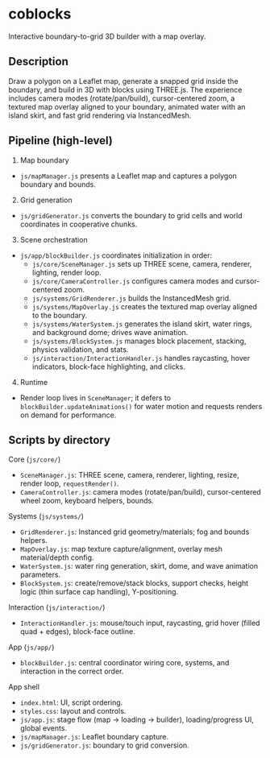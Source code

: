 coblocks
========

Interactive boundary-to-grid 3D builder with a map overlay.

Description
-----------
Draw a polygon on a Leaflet map, generate a snapped grid inside the boundary, and build in 3D with blocks using THREE.js. The experience includes camera modes (rotate/pan/build), cursor-centered zoom, a textured map overlay aligned to your boundary, animated water with an island skirt, and fast grid rendering via InstancedMesh.

Pipeline (high-level)
---------------------
1) Map boundary
- `js/mapManager.js` presents a Leaflet map and captures a polygon boundary and bounds.

2) Grid generation
- `js/gridGenerator.js` converts the boundary to grid cells and world coordinates in cooperative chunks.

3) Scene orchestration
- `js/app/blockBuilder.js` coordinates initialization in order:
  - `js/core/SceneManager.js` sets up THREE scene, camera, renderer, lighting, render loop.
  - `js/core/CameraController.js` configures camera modes and cursor-centered zoom.
  - `js/systems/GridRenderer.js` builds the InstancedMesh grid.
  - `js/systems/MapOverlay.js` creates the textured map overlay aligned to the boundary.
  - `js/systems/WaterSystem.js` generates the island skirt, water rings, and background dome; drives wave animation.
  - `js/systems/BlockSystem.js` manages block placement, stacking, physics validation, and stats.
  - `js/interaction/InteractionHandler.js` handles raycasting, hover indicators, block-face highlighting, and clicks.

4) Runtime
- Render loop lives in `SceneManager`; it defers to `blockBuilder.updateAnimations()` for water motion and requests renders on demand for performance.

Scripts by directory
--------------------
Core (`js/core/`)
- `SceneManager.js`: THREE scene, camera, renderer, lighting, resize, render loop, `requestRender()`.
- `CameraController.js`: camera modes (rotate/pan/build), cursor-centered wheel zoom, keyboard helpers, bounds.

Systems (`js/systems/`)
- `GridRenderer.js`: Instanced grid geometry/materials; fog and bounds helpers.
- `MapOverlay.js`: map texture capture/alignment, overlay mesh material/depth config.
- `WaterSystem.js`: water ring generation, skirt, dome, and wave animation parameters.
- `BlockSystem.js`: create/remove/stack blocks, support checks, height logic (thin surface cap handling), Y-positioning.

Interaction (`js/interaction/`)
- `InteractionHandler.js`: mouse/touch input, raycasting, grid hover (filled quad + edges), block-face outline.

App (`js/app/`)
- `blockBuilder.js`: central coordinator wiring core, systems, and interaction in the correct order.

App shell
- `index.html`: UI, script ordering.
- `styles.css`: layout and controls.
- `js/app.js`: stage flow (map → loading → builder), loading/progress UI, global events.
- `js/mapManager.js`: Leaflet boundary capture.
- `js/gridGenerator.js`: boundary to grid conversion.
